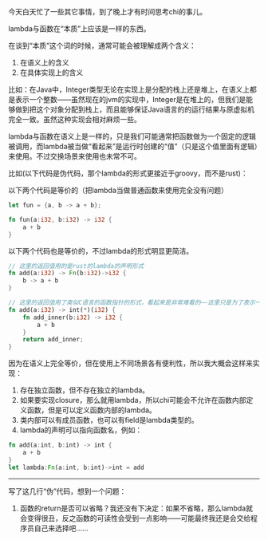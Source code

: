 今天白天忙了一些其它事情，到了晚上才有时间思考chi的事儿。

lambda与函数在“本质”上应该是一样的东西。

在谈到“本质”这个词的时候，通常可能会被理解成两个含义：
1. 在语义上的含义
2. 在具体实现上的含义

比如：在Java中，Integer类型无论在实现上是分配的栈上还是堆上，在语义上都是表示一个整数——虽然现在的jvm的实现中，Integer是在堆上的，但我们是能够做到把这个对象分配到栈上，而且能够保证Java语言的的运行结果与原虚拟机完全一致。虽然这种实现会相对麻烦一些。

lambda与函数在语义上是一样的，只是我们可能通常把函数做为一个固定的逻辑被调用，而lambda被当做“看起来”是运行时创建的“值”（只是这个值里面有逻辑）来使用。不过交换场景来使用也未常不可。

比如(以下代码是伪代码，那个lambda的形式更接近于groovy，而不是rust)：

以下两个代码是等价的（把lambda当做普通函数来使用完全没有问题）
```rust
let fun = {a, b -> a + b};
```
```rust
fn fun(a:i32, b:i32) -> i32 {
    a + b
}
```

以下两个代码也是等价的，不过lambda的形式明显更简洁。
```rust
// 这里的返回值用的是rust的lambda的声明形式
fn add(a:i32) -> Fn(b:i32)->i32 {
    b -> a + b
}
```
```rust
// 这里的返回值用了类似C语言的函数指针的形式，看起来是非常难看的——这里只是为了表示一下含义。
fn add(a:i32) -> int(*)(i32) {
    fn add_inner(b:i32) -> i32 {
        a + b
    }
    return add_inner;
}
```

因为在语义上完全等价，但在使用上不同场景各有便利性，所以我大概会这样来实现：
1. 存在独立函数，但不存在独立的lambda。
2. 如果要实现closure，那么就用lambda，所以chi可能会不允许在函数内部定义函数，但是可以定义函数内部的lambda。
3. 类内部可以有成员函数，也可以有field是lambda类型的。
4. lambda的声明可以指向函数名，例如：
```rust
fn add(a:int, b:int) -> int {
    a + b
}
let lambda:Fn(a:int, b:int)->int = add
```

---

写了这几行“伪”代码，想到一个问题：

1. 函数的return是否可以省略？我还没有下决定：如果不省略，那么lambda就会变得很丑，反之函数的可读性会受到一点影响——可能最终我还是会交给程序员自己来选择吧……
